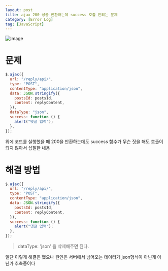 ```yaml
---
layout: post
title: ajax 200 성공 반환하는데 success 호출 안되는 문제
category: [Error Log]
tag: [JavaScript]
---
```


![image](https://user-images.githubusercontent.com/45007556/91047538-32604500-e655-11ea-8aa8-50c53e222fc7.png)

# 문제

```js
$.ajax({
  url: "/reply/api/",
  type: "POST",
  contentType: "application/json",
  data: JSON.stringify({
    postsId: postsId,
    content: replyContent,
  }),
  dataType: "json",
  success: function () {
    alert("댓글 입력");
  },
});
```

위에 코드를 실행했을 때 200을 반환하는데도 success 함수가 무슨 짓을 해도 호출이 되지 않아서 삽질한 내용

# 해결 방법

```js
$.ajax({
  url: "/reply/api/",
  type: "POST",
  contentType: "application/json",
  data: JSON.stringify({
    postsId: postsId,
    content: replyContent,
  }),
  success: function () {
    alert("댓글 입력");
  },
});
```

> dataType: 'json' 을 삭제해주면 된다.

일단 이렇게 해결은 했으나 원인은 서버에서 넘어오는 데이터가 json형식이 아닌게 아닌가 추측중이다
